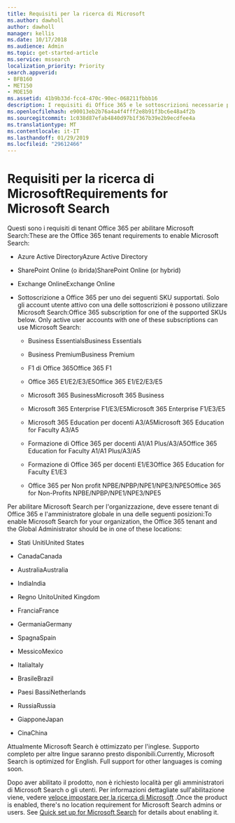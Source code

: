 ```yaml
---
title: Requisiti per la ricerca di Microsoft
ms.author: dawholl
author: dawholl
manager: kellis
ms.date: 10/17/2018
ms.audience: Admin
ms.topic: get-started-article
ms.service: mssearch
localization_priority: Priority
search.appverid:
- BFB160
- MET150
- MOE150
ms.assetid: 41b9b33d-fcc4-470c-90ec-068211fbbb16
description: I requisiti di Office 365 e le sottoscrizioni necessarie per consentono a Microsoft Search
ms.openlocfilehash: e90013eb2b76a4a4f4fff2e8b91f3bc6e48a4f2b
ms.sourcegitcommit: 1c038d87efab4840d97b1f367b39e2b9ecdfee4a
ms.translationtype: MT
ms.contentlocale: it-IT
ms.lasthandoff: 01/29/2019
ms.locfileid: "29612466"
---
```

# <a name="requirements-for-microsoft-search"></a><span data-ttu-id="026f7-103">Requisiti per la ricerca di Microsoft</span><span class="sxs-lookup"><span data-stu-id="026f7-103">Requirements for Microsoft Search</span></span>

<span data-ttu-id="026f7-104">Questi sono i requisiti di tenant Office 365 per abilitare Microsoft Search:</span><span class="sxs-lookup"><span data-stu-id="026f7-104">These are the Office 365 tenant requirements to enable Microsoft Search:</span></span> 
  
- <span data-ttu-id="026f7-105">Azure Active Directory</span><span class="sxs-lookup"><span data-stu-id="026f7-105">Azure Active Directory</span></span>
    
- <span data-ttu-id="026f7-106">SharePoint Online (o ibrida)</span><span class="sxs-lookup"><span data-stu-id="026f7-106">SharePoint Online (or hybrid)</span></span>
    
- <span data-ttu-id="026f7-107">Exchange Online</span><span class="sxs-lookup"><span data-stu-id="026f7-107">Exchange Online</span></span>
    
- <span data-ttu-id="026f7-p101">Sottoscrizione a Office 365 per uno dei seguenti SKU supportati. Solo gli account utente attivo con una delle sottoscrizioni è possono utilizzare Microsoft Search:</span><span class="sxs-lookup"><span data-stu-id="026f7-p101">Office 365 subscription for one of the supported SKUs below. Only active user accounts with one of these subscriptions can use Microsoft Search:</span></span>
    
  - <span data-ttu-id="026f7-110">Business Essentials</span><span class="sxs-lookup"><span data-stu-id="026f7-110">Business Essentials</span></span>
    
  - <span data-ttu-id="026f7-111">Business Premium</span><span class="sxs-lookup"><span data-stu-id="026f7-111">Business Premium</span></span>
    
  - <span data-ttu-id="026f7-112">F1 di Office 365</span><span class="sxs-lookup"><span data-stu-id="026f7-112">Office 365 F1</span></span>
    
  - <span data-ttu-id="026f7-113">Office 365 E1/E2/E3/E5</span><span class="sxs-lookup"><span data-stu-id="026f7-113">Office 365 E1/E2/E3/E5</span></span>
    
  - <span data-ttu-id="026f7-114">Microsoft 365 Business</span><span class="sxs-lookup"><span data-stu-id="026f7-114">Microsoft 365 Business</span></span>
    
  - <span data-ttu-id="026f7-115">Microsoft 365 Enterprise F1/E3/E5</span><span class="sxs-lookup"><span data-stu-id="026f7-115">Microsoft 365 Enterprise F1/E3/E5</span></span>
    
  - <span data-ttu-id="026f7-116">Microsoft 365 Education per docenti A3/A5</span><span class="sxs-lookup"><span data-stu-id="026f7-116">Microsoft 365 Education for Faculty A3/A5</span></span>
    
  - <span data-ttu-id="026f7-117">Formazione di Office 365 per docenti A1/A1 Plus/A3/A5</span><span class="sxs-lookup"><span data-stu-id="026f7-117">Office 365 Education for Faculty A1/A1 Plus/A3/A5</span></span>
    
  - <span data-ttu-id="026f7-118">Formazione di Office 365 per docenti E1/E3</span><span class="sxs-lookup"><span data-stu-id="026f7-118">Office 365 Education for Faculty E1/E3</span></span>
    
  - <span data-ttu-id="026f7-119">Office 365 per Non profit NPBE/NPBP/NPE1/NPE3/NPE5</span><span class="sxs-lookup"><span data-stu-id="026f7-119">Office 365 for Non-Profits NPBE/NPBP/NPE1/NPE3/NPE5</span></span>
    
<span data-ttu-id="026f7-120">Per abilitare Microsoft Search per l'organizzazione, deve essere tenant di Office 365 e l'amministratore globale in una delle seguenti posizioni:</span><span class="sxs-lookup"><span data-stu-id="026f7-120">To enable Microsoft Search for your organization, the Office 365 tenant and the Global Administrator should be in one of these locations:</span></span>
  
- <span data-ttu-id="026f7-121">Stati Uniti</span><span class="sxs-lookup"><span data-stu-id="026f7-121">United States</span></span>
    
- <span data-ttu-id="026f7-122">Canada</span><span class="sxs-lookup"><span data-stu-id="026f7-122">Canada</span></span>
    
- <span data-ttu-id="026f7-123">Australia</span><span class="sxs-lookup"><span data-stu-id="026f7-123">Australia</span></span>
    
- <span data-ttu-id="026f7-124">India</span><span class="sxs-lookup"><span data-stu-id="026f7-124">India</span></span>
    
- <span data-ttu-id="026f7-125">Regno Unito</span><span class="sxs-lookup"><span data-stu-id="026f7-125">United Kingdom</span></span>
    
- <span data-ttu-id="026f7-126">Francia</span><span class="sxs-lookup"><span data-stu-id="026f7-126">France</span></span>
    
- <span data-ttu-id="026f7-127">Germania</span><span class="sxs-lookup"><span data-stu-id="026f7-127">Germany</span></span>
  
- <span data-ttu-id="026f7-128">Spagna</span><span class="sxs-lookup"><span data-stu-id="026f7-128">Spain</span></span>
    
- <span data-ttu-id="026f7-129">Messico</span><span class="sxs-lookup"><span data-stu-id="026f7-129">Mexico</span></span>
    
- <span data-ttu-id="026f7-130">Italia</span><span class="sxs-lookup"><span data-stu-id="026f7-130">Italy</span></span>
    
- <span data-ttu-id="026f7-131">Brasile</span><span class="sxs-lookup"><span data-stu-id="026f7-131">Brazil</span></span>
    
- <span data-ttu-id="026f7-132">Paesi Bassi</span><span class="sxs-lookup"><span data-stu-id="026f7-132">Netherlands</span></span>
    
- <span data-ttu-id="026f7-133">Russia</span><span class="sxs-lookup"><span data-stu-id="026f7-133">Russia</span></span>
    
- <span data-ttu-id="026f7-134">Giappone</span><span class="sxs-lookup"><span data-stu-id="026f7-134">Japan</span></span>

- <span data-ttu-id="026f7-135">Cina</span><span class="sxs-lookup"><span data-stu-id="026f7-135">China</span></span>
 
<span data-ttu-id="026f7-p102">Attualmente Microsoft Search è ottimizzato per l'inglese. Supporto completo per altre lingue saranno presto disponibili.</span><span class="sxs-lookup"><span data-stu-id="026f7-p102">Currently, Microsoft Search is optimized for English. Full support for other languages is coming soon.</span></span>

<span data-ttu-id="026f7-p103">Dopo aver abilitato il prodotto, non è richiesto località per gli amministratori di Microsoft Search o gli utenti. Per informazioni dettagliate sull'abilitazione viene, vedere [veloce impostare per la ricerca di Microsoft](quick-set-up.md) .</span><span class="sxs-lookup"><span data-stu-id="026f7-p103">Once the product is enabled, there's no location requirement for Microsoft Search admins or users. See [Quick set up for Microsoft Search](quick-set-up.md) for details about enabling it.</span></span> 

  

